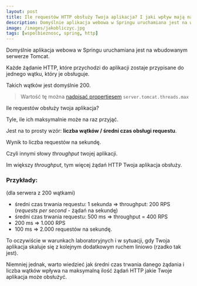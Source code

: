 ```yaml
---
layout:	post
title: Ile requestów HTTP obsłuży Twoja aplikacja? I jaki wpływ mają na to wątki?
description: Domyślnie aplikacja webowa w Springu uruchamiana jest na wbudowanym serwerze Tomcat.
image: /images/jakobliczyc.jpg
tags: [wspolbieznosc, spring, http]
---
```


Domyślnie aplikacja webowa w Springu uruchamiana jest na wbudowanym serwerze Tomcat.

Każde żądanie HTTP, które przychodzi do aplikacji zostaje przypisane do jednego wątku, który je obsługuje.

Takich wątków jest domyślnie 200.

> Wartość tę można [nadpisać propertiesem](/jak-pracowac-z-propertiesami-w-springu-najlepsze-praktyki-i-rady/) `server.tomcat.threads.max`

Ile requestów obsłuży twoja aplikacja?

Tyle, ile ich maksymalnie może na raz przyjąć.

Jest na to prosty wzór: **liczba wątków / średni czas obsługi requestu**.

Wynik to liczba requestów na sekundę. 

Czyli innymi słowy *throughput* twojej aplikacji.

Im większy *throughput*, tym więcej żądań HTTP Twoja aplikacja obsłuży.

### Przykłady:
(dla serwera z 200 wątkami)

- średni czas trwania requestu: 1 sekunda => throughput: 200 RPS (*requests per second* - żądań na sekundę)
- średni czas trwania requestu: 500 ms => throughput = 400 RPS
- 200 ms => 1.000 RPS
- 100 ms => 2.000 requestów na sekundę.


To oczywiście w warunkach laboratoryjnych i w sytuacji, gdy Twoja aplikacja skaluje się z kolejnym dodatkowym ruchem liniowo (rzadko tak jest).

Niemniej jednak, warto wiedzieć jak średni czas trwania danego żądania i liczba wątków wpływa na maksymalną ilość żądań HTTP jakie Twoje aplikacja może obsłużyć.
